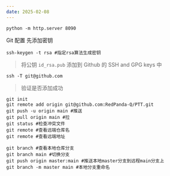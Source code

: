 ```yaml
---
date: 2025-02-08
---
```


```
python -m http.server 8090
```



Git 配置
先添加密钥
```shell
ssh-keygen -t rsa #指定rsa算法生成密钥
```
>  将公钥 `id_rsa.pub` 添加到 Github 的 SSH and GPG keys 中

```shell
ssh -T git@github.com
```
>  验证是否添加成功

```shell
git init
git remote add origin git@github.com:RedPanda-Q/PTT.git
git push -u origin main #推送
git pull origin main #拉
git status #检查冲突文件
git remote #查看远端仓库名
git remote #查看远端地址
```


```shell
git branch #查看本地仓库分支
git branch main #切换分支
git push origin master:main #推送本地master分支到远程main分支上
git branch -m master main #本地分支重命名
```


